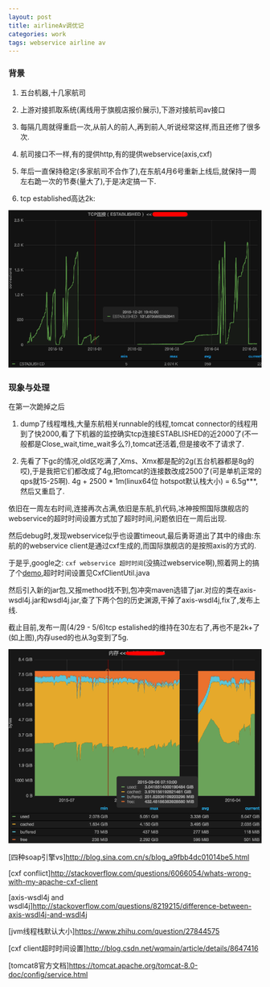 ```yaml
---
layout: post
title: airlineAv调优记
categories: work
tags: webservice airline av
---
```


### 背景

1.  五台机器,十几家航司

2.  上游对接抓取系统(离线用于旗舰店报价展示),下游对接航司av接口

3.  每隔几周就得重启一次,从前人的前人,再到前人,听说经常这样,而且还修了很多次.

4.  航司接口不一样,有的提供http,有的提供webservice(axis,cxf)
  
5.  年后一直保持稳定(多家航司不合作了),在东航4月6号重新上线后,就保持一周左右跪一次的节奏(量大了),于是决定搞一下.

6.  tcp established高达2k:

![airlineAv tcp连接监控](/images/performance/airlineav_tcp_established.png)

### 现象与处理

在第一次跪掉之后

1.  dump了线程堆栈,大量东航相关runnable的线程,tomcat connector的线程用到了快2000,看了下机器的监控确实tcp连接ESTABLISHED的近2000了(不一般都是Close_wait,time_wait多么?),tomcat还活着,但是接收不了请求了.

2.  先看了下gc的情况,old区吃满了,Xms、Xmx都是配的2g(五台机器都是8g的哎),于是我把它们都改成了4g,把tomcat的连接数改成2500了(可是单机正常的qps就15-25啊).
4g + 2500 * 1m(linux64位 hotspot默认栈大小) = 6.5g***,然后又重启了.

依旧在一周左右时间,连接再次占满,依旧是东航,扒代码,冰神按照国际旗舰店的webservice的超时时间设置方式加了超时时间,问题依旧在一周后出现.

然后debug时,发现webservice似乎也设置timeout,最后勇哥道出了其中的缘由:东航的的webservice client是通过cxf生成的,而国际旗舰店的是按照axis的方式的.

于是乎,google之: `cxf webservice 超时时间`(没搞过webservice啊),照着网上的搞了个[demo](https://github.com/lcj1992/learn/blob/master/java/src/main/java/cxf),超时时间设置见CxfClientUtil.java

然后引入新的jar包,又报method找不到,包冲突maven选错了jar.对应的类在axis-wsdl4j.jar和wsdl4j.jar,查了下两个包的历史渊源,干掉了axis-wsdl4j,fix了,发布上线.

截止目前,发布一周(4/29 - 5/6)tcp estalished的维持在30左右了,再也不是2k+了(如上图),内存used的也从3g变到了5g.

![airlineav 内存](/images/performance/airlineav_mem.png)

[四种soap引擎vs]<http://blog.sina.com.cn/s/blog_a9fbb4dc01014be5.html>

[cxf conflict]<http://stackoverflow.com/questions/6066054/whats-wrong-with-my-apache-cxf-client>

[axis-wsdl4j and wsdl4j]<http://stackoverflow.com/questions/8219215/difference-between-axis-wsdl4j-and-wsdl4j>

[jvm线程栈默认大小]<https://www.zhihu.com/question/27844575>

[cxf client超时时间设置]<http://blog.csdn.net/wqmain/article/details/8647416>

[tomcat8官方文档]<https://tomcat.apache.org/tomcat-8.0-doc/config/service.html>